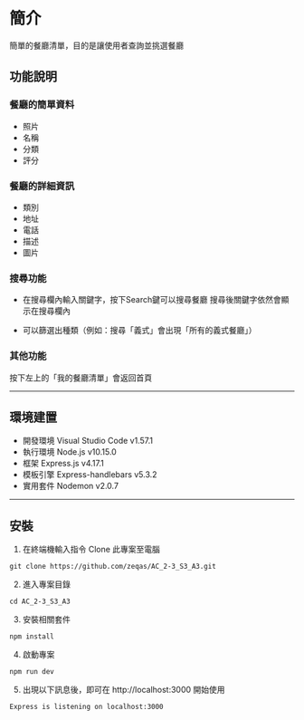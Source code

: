 # 簡介
簡單的餐廳清單，目的是讓使用者查詢並挑選餐廳

## 功能說明
### 餐廳的簡單資料
* 照片
* 名稱
* 分類
* 評分

### 餐廳的詳細資訊
* 類別
* 地址
* 電話
* 描述
* 圖片

### 搜尋功能
- 在搜尋欄內輸入關鍵字，按下Search鍵可以搜尋餐廳
搜尋後關鍵字依然會顯示在搜尋欄內

- 可以篩選出種類（例如：搜尋「義式」會出現「所有的義式餐廳」）

### 其他功能
按下左上的「我的餐廳清單」會返回首頁

---

## 環境建置
- 開發環境 Visual Studio Code v1.57.1
- 執行環境 Node.js v10.15.0
- 框架 Express.js v4.17.1
- 模板引擎 Express-handlebars v5.3.2
- 實用套件 Nodemon v2.0.7

---

## 安裝 

1. 在終端機輸入指令 Clone 此專案至電腦
```
git clone https://github.com/zeqas/AC_2-3_S3_A3.git
```
2. 進入專案目錄
```
cd AC_2-3_S3_A3
```
3. 安裝相關套件
```
npm install
```
4. 啟動專案
```
npm run dev
```
5. 出現以下訊息後，即可在 http://localhost:3000 開始使用
```
Express is listening on localhost:3000
